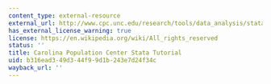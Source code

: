 ```yaml
---
content_type: external-resource
external_url: http://www.cpc.unc.edu/research/tools/data_analysis/statatutorial
has_external_license_warning: true
license: https://en.wikipedia.org/wiki/All_rights_reserved
status: ''
title: Carolina Population Center Stata Tutorial
uid: b316ead3-49d3-44f9-9d1b-243e7d24f34c
wayback_url: ''
---
```

